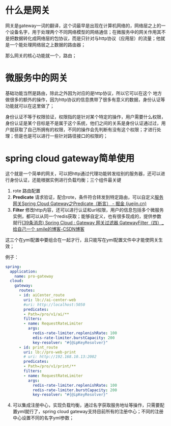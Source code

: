 # 什么是网关

网关是gateway一词的翻译，这个词最早是出现在计算机网络的，网络层之上的一个设备名字，用于处理两个不同网络模型的网络通信；在微服务中的网关作用其不是把数据转化成网络层的包协议，而是只针对与http协议（应用层）的流量；他就是一个能处理网络层之上数据的路由器；

那么网关的核心功能就一个，路由；



# 微服务中的网关

基础功能当然是路由，除此之外因为对应的是http协议，所以它可以在这个 地方做很多的额外的操作，因为http协议的信息携带了很多有意义的数据，身份认证等功能就可以在这里做了；

身份认证不等于权限验证，权限指的是针对某个特定的操作，用户需要什么权限，身份认证是某个目标是不是属于这个系统，他们之间的关系是身份认证通过过，用户就获取了自己所拥有的权限，不同的操作会先判断有没有这个权限；才进行处理；但是也是可以进行一些针对路径接口的权限的；

# spring cloud gateway简单使用

这个就是一个简单的网关，可以把http通过代理功能转发给别的服务器，还可以进行身份认证，还能根据实例进行负载均衡；三个组件最关键

1. rote 路由配置
2. **Predicate** 请求验证，配合rote，条件符合转发到特定路由，可以自定义[服务网关Spring Cloud Gateway之Predicate（断言） - 掘金 (juejin.cn)](https://juejin.cn/post/7204423284905787450)
3. **Filter** 修改http内容，还可以进行认证和url权限，用户的信息包括多个微服务实例，都可以从同一个redis获取；能够自定义，也有很多现成的，提供参数就行[(39条消息) Spring Cloud : Gateway 网关过滤器 GatewayFilter（四）_给自己一个 smile的博客-CSDN博客](https://blog.csdn.net/zouliping123456/article/details/116128179)

这三个在yml配置中要组合在一起才行，且只能写在yml配置文件中才能使网关生效；

例子：

```yml
spring:
  application:
    name: pro-gateway
  cloud:
    gateway:
      routes:
      - id: aiCenter_route
        uri: lb://ai-center-web
        #uri: http://localhost:5050
        predicates:
        - Path=/pro/v1/ai/**
        filters:
        - name: RequestRateLimiter
          args:
            redis-rate-limiter.replenishRate: 100
            edis-rate-limiter.burstCapacity: 200
            key-resolver: "#{@ipKeyResolver}"
      - id: print_route
        uri: lb://pro-web-print
        # uri: http://192.168.10.13:2002
        predicates:
        - Path=/pro/v1/print/**
        filters:
        - name: RequestRateLimiter
          args:
            redis-rate-limiter.replenishRate: 100
            redis-rate-limiter.burstCapacity: 200
            key-resolver: "#{@ipKeyResolver}"
```



4. 可以集成注册中心，实现负载均衡，通过名字获取服务地址等操作，只需要配置yml就行了，spring cloud gateway支持目前所有的注册中心；不同的注册中心设置不同的名字yml参数；



